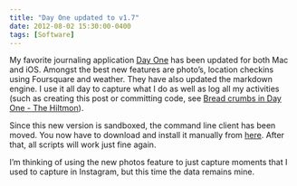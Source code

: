```yaml
---
title: "Day One updated to v1.7"
date: 2012-08-02 15:30:00-0400
tags: [Software]
---
```


My favorite journaling application [Day One](http://dayoneapp.com) has been updated for both Mac and iOS.  Amongst the best new features are photo’s, location checkins using Foursquare and weather.  They have also updated the markdown engine. I use it all day to capture what I do as well as log all my activities (such as creating this post or committing code, see [Bread crumbs in Day One - The Hiltmon](https://hiltmon.com/blog/2012/01/23/bread-crumbs-in-day-one/)).

Since this new version is sandboxed, the command line client has been moved. You now have to download and install it manually from [here](http://dayoneapp.com/tools/). After that, all scripts will work just fine again.

I’m thinking of using the new photos feature to just capture moments that I used to capture in Instagram, but this time the data remains mine.
